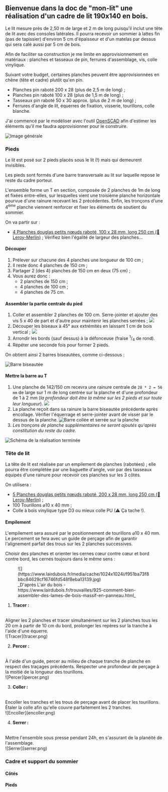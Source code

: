 ## Bienvenue dans la doc de "mon-lit" une réalisation d'un cadre de lit **190x140** en bois.

Le lit mesure près de 2,50 m de large et 2 m de long puisqu'il inclut une tête de lit avec des consoles latérales. Il pourra recevoir un sommier à lattes fin (pas de tapissier) d'environ 5 cm d'épaisseur et d'un matelas par dessus qui sera calé aussi par 5 cm de bois.

Afin de faciliter sa construction je me limite en approvisionnement en matériaux : planches et tasseaux de pin, ferrures d'assemblage, vis, colle vinylique.

Suivant votre budget, certaines planches peuvent être approvisionnées en chêne (tête et cadre) plutôt qu'en pin.

- Planches pin raboté 200 x 28 (plus de 2,5 m de long) ;
- Planches pin raboté 100 x 28 (plus de 1,5 m de long) ;
- Tasseaux pin raboté 50 x 30 approx. (plus de 2 m de long) ;
- Ferrures d'angle de lit, équerres de fixation, visserie, tourillons, colle blanche.

J'ai commencé par le modéliser avec l'outil [OpenSCAD](https://www.openscad.org/) afin d'estimer les éléments qu'il me faudra approvisionner pour le construire.

![Image générale](https://github.com/Marcussacapuces91/mon-lit/raw/main/OpenSCAD/lit.png)

### Pieds

Le lit est posé sur 2 pieds placés sous le lit (!) mais qui demeurent invisibles.

Les pieds sont formés d'une barre transversale au lit sur laquelle repose le reste du cadre porteur.

L'ensemble forme un T en section, composée de 2 planches de 1m de long et fixées entre-elles, sur lesquelles vient une troisième planche horizontale pourvue d'une rainure recevant les 2 précédentes. Enfin, les tronçons d'une 4<sup>ème</sup> planche viennent renforcer et fixer les éléments de soutient du sommier.

On va partir sur :

- [4 Planches douglas petits nœuds raboté, 100 x 28 mm, long 250 cm (🛒 Leroy-Merlin)](https://www.leroymerlin.fr/v3/p/produits/planche-douglas-petits-noeuds-rabote-100x28-mm-long-250cm-e133258) ; Vérifiez bien l'égalité de largeur des planches…

#### Découper

1. Prélever sur chacune des 4 planches une longueur de 100 cm ;
2. Il reste donc 4 planches de 150 cm ;
3. Partager 2 (des 4) planches de 150 cm en deux (75 cm) ;
4. Vous aurez donc :
   - 2 planches de 150 cm ;
   - 4 planches de 100 cm ;
   - 4 planches de 75 cm.

#### Assembler la partie centrale du pied

1. Coller et assembler 2 planches de 100 cm. Serre-jointer et ajouter des vis 5 x 40 de part et d'autre pour maintenir les planches serrées ;
![](Pied1.png)
2. Découper les biseaux à 45° aux extrémités en laissant 1 cm de bois vertical ;
![](Pied2.png)
3. Arrondir les bords (sauf dessus) à la défonceuse (fraise <sup>1</sup>/<sub>4</sub> de rond).
4. Répéter une seconde fois pour former 2 pieds.

On obtient ainsi 2 barres biseautées, comme ci-dessous :

![Barre biseautée](20210121_102932.jpg)

#### Mettre la barre au T

1. Une planche de 142/150 cm recevra une rainure centrale de `28 * 2 = 56 mm` de large sur 1 m de long centrée sur la planche et d'une profondeur de 1 à 2 mm (_la profondeur doit être la même sur les 2 pieds et sur toute leur longueur_).
![](Pied3.png)
2. La planche reçoit dans sa rainure la barre biseautée précédente après encollage. Vérifier l'équerrage et serre-jointer avant de  visser par le dessus de la planche.
![Barre collée et serrée sur la planche](20210121_153921.jpg)
3. _Les tronçons de planche supplémentaires ne seront ajoutés qu'après constitution du reste du cadre._

![Schéma de la réalisation terminée](Pied4.png)


### Tête de lit

La tête de lit est réalisée par un empilement de planches (rabotées) ; elle pourra être complétée par une baguette d'angle, voir par des tasseaux équipés d'une rainure pour recevoir ces planches sur les 3 côtés.

On utilisera :

- [5 Planches douglas petits nœuds raboté, 200 x 28 mm, long 250 cm (🛒 Leroy-Merlin)](https://www.leroymerlin.fr/v3/p/produits/planche-douglas-petits-noeuds-rabote-200x28-mm-long-250cm-e133257) ;
- 100 Tourillons ⌀10 x 40 mm ;
- Colle à bois vinylique type D3 ou mieux colle PU (⚠ Ça tache !).


#### Empilement

L'empilement sera assuré par le positionnement de tourillons ⌀10 x 40 mm. Le percement se fera avec un guide de perçage afin de garantir l'alignement parfait des trous sur les 2 planches successives.

Choisir des planches et orienter les cernes cœur contre cœur et bord contre bord, les cernes toujours dans le même sens :

<figure markdown=1>
![](https://www.lairdubois.fr/media/cache/1024x1024i/f951ba73f8bbc84629cf16746fd548f8eba13139.jpg)
  <figcaption markdown=1>
_D'après L'air du bois - https://www.lairdubois.fr/trouvailles/925-comment-bien-assembler-des-lames-de-bois-massif-en-panneau.html_
  </figcaption>
</figure>

1. **Tracer :**
<br/>
Aligner les 2 planches et tracer simultanément sur les 2 planches tous les 20 cm à partir de 10 cm du bord, prolonger les repères sur la tranche à l'aide d'une équerre.
<br/>
![Tracer](tracer.png)

2. **Percer :**
<br/>
À l'aide d'un guide, percer au milieu de chaque tranche de planche en respect des traçages précédents. Respecter une profondeur de perçage à la moitié de la longueur des tourillons.
<br/>
![Percer](percer.png)

3. **Coller :**
<br/>
Encoller les tranches et les trous de perçage avant de placer les tourillons. Étaler la colle afin qu'elle couvre parfaitement les 2 tranches.
<br/>
![Encoller](encoller.png)

4. **Serrer :**
<br/>
Mettre l'ensemble sous presse pendant 24h, en s'assurant de la planéité de l'assemblage.
<br/>
![Serrer](serrer.png)

### Cadre et support du sommier

#### Côtés

#### Pieds
